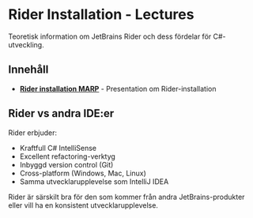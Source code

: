 # Rider Installation - Lectures  

Teoretisk information om JetBrains Rider och dess fördelar för C#-utveckling.

## Innehåll

- **[Rider installation MARP](rider_installation_marp.md)** - Presentation om Rider-installation

## Rider vs andra IDE:er

Rider erbjuder:
- Kraftfull C# IntelliSense
- Excellent refactoring-verktyg  
- Inbyggd version control (Git)
- Cross-platform (Windows, Mac, Linux)
- Samma utvecklarupplevelse som IntelliJ IDEA

Rider är särskilt bra för den som kommer från andra JetBrains-produkter eller vill ha en konsistent utvecklarupplevelse.